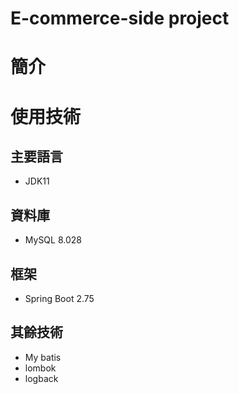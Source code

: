 # E-commerce-side project
# 簡介



# 使用技術
## 主要語言
- JDK11
## 資料庫
- MySQL 8.028
## 框架
- Spring Boot 2.75
## 其餘技術
- My batis
- lombok
- logback
 
